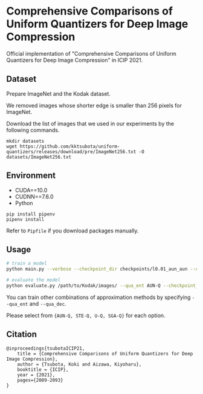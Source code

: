 # Comprehensive Comparisons of Uniform Quantizers for Deep Image Compression
Official implementation of "Comprehensive Comparisons of Uniform Quantizers for Deep Image Compression" in ICIP 2021.

## Dataset
Prepare ImageNet and the Kodak dataset.

We removed images whose shorter edge is smaller than 256 pixels for ImageNet.

Download the list of images that we used in our experiments by the following commands.

```
mkdir datasets
wget https://github.com/kktsubota/uniform-quantizers/releases/download/pre/ImageNet256.txt -O datasets/ImageNet256.txt
```

## Environment
* CUDA==10.0
* CUDNN==7.6.0
* Python

```
pip install pipenv
pipenv install
```

Refer to `Pipfile` if you download packages manually.

## Usage

```bash
# train a model
python main.py --verbose --checkpoint_dir checkpoints/l0.01_aun_aun --qua_ent AUN-Q train --lambda 0.01 --qua_dec AUN-Q --train_root /path/to/ImageNet/train/

# evaluate the model
python evaluate.py /path/to/Kodak/images/ --qua_ent AUN-Q --checkpoint_dir checkpoints/l0.01_aun_aun/
```

You can train other combinations of approximation methods by specifying `--qua_ent` and `--qua_dec`.

Please select from `{AUN-Q, STE-Q, U-Q, SGA-Q}` for each option.

## Citation
```
@inproceedings{tsubotaICIP21,
    title = {Comprehensive Comparisons of Uniform Quantizers for Deep Image Compression},
    author = {Tsubota, Koki and Aizawa, Kiyoharu},
    booktitle = {ICIP},
    year = {2021},
    pages={2089-2093}
}
```

